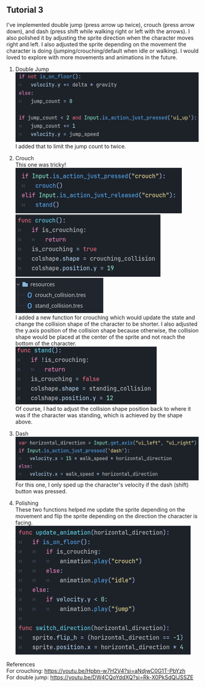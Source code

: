 <h2>Tutorial 3</h2>

I've implemented double jump (press arrow up twice), crouch (press arrow down), and dash (press shift while walking right or left with the arrows). I also polished it by adjusting the sprite direction when the character moves right and left. I also adjusted the sprite depending on the movement the character is doing (jumping/crouching/default when idle or walking). I would loved to explore with more movements and animations in the future.

1. Double Jump
![alt text](image.png)<br>
I added that to limit the jump count to twice.

2. Crouch<br>
This one was tricky!<br>
![alt text](image-2.png)<br>
![alt text](image-3.png)<br>
![alt text](image-1.png)<br>
I added a new function for crouching which would update the state and change the collision shape of the character to be shorter. I also adjusted the y.axis position of the collision shape because otherwise, the collision shape would be placed at the center of the sprite and not reach the bottom of the character.<br>
![alt text](image-4.png)<br>
Of course, I had to adjust the collision shape position back to where it was if the character was standing, which is achieved by the shape above.

3. Dash<br>
![alt text](image-5.png)<br>
For this one, I only sped up the character's velocity if the dash (shift) button was pressed.

4. Polishing<br>
These two functions helped me update the sprite depending on the movement and flip the sprite depending on the direction the character is facing.
![alt text](image-6.png)

References<br>
For crouching: https://youtu.be/Hpbn-w7H2V4?si=aNdjwC0G1T-PbYzh <br>
For double jump: https://youtu.be/DW4CQoYddXQ?si=Rk-X0PkSdQlJSSZE

